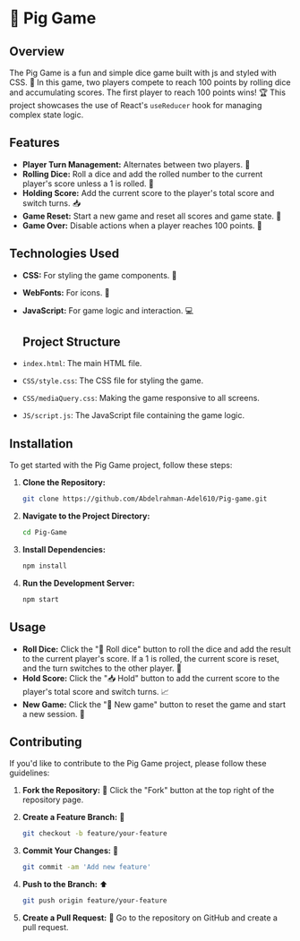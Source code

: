 
# 🐷 Pig Game


## Overview

The Pig Game is a fun and simple dice game built with js and styled with CSS. 🎨 In this game, two players compete to reach 100 points by rolling dice and accumulating scores. The first player to reach 100 points wins! 🏆 This project showcases the use of React's `useReducer` hook for managing complex state logic.

## Features

- **Player Turn Management:** Alternates between two players. 🔄
- **Rolling Dice:** Roll a dice and add the rolled number to the current player's score unless a 1 is rolled. 🎲
- **Holding Score:** Add the current score to the player's total score and switch turns. 📥
- **Game Reset:** Start a new game and reset all scores and game state. 🔄
- **Game Over:** Disable actions when a player reaches 100 points. 🚫

## Technologies Used

- **CSS:** For styling the game components. 🎨
- **WebFonts:** For icons. 📁
- **JavaScript:** For game logic and interaction. 💻
  
  ## Project Structure 

- `index.html`: The main HTML file.
- `CSS/style.css`: The CSS file for styling the game.
- `CSS/mediaQuery.css`: Making the game responsive to all screens.
- `JS/script.js`: The JavaScript file containing the game logic.

## Installation

To get started with the Pig Game project, follow these steps:

1. **Clone the Repository:**

   ```bash
   git clone https://github.com/Abdelrahman-Adel610/Pig-game.git
   ```

2. **Navigate to the Project Directory:**

   ```bash
   cd Pig-Game
   ```

3. **Install Dependencies:**

   ```bash
   npm install
   ```

4. **Run the Development Server:**

   ```bash
   npm start
   ```

## Usage

- **Roll Dice:** Click the "🎲 Roll dice" button to roll the dice and add the result to the current player's score. If a 1 is rolled, the current score is reset, and the turn switches to the other player. 🔄
- **Hold Score:** Click the "📥 Hold" button to add the current score to the player's total score and switch turns. 📈
- **New Game:** Click the "🔄 New game" button to reset the game and start a new session. 🎉

## Contributing

If you'd like to contribute to the Pig Game project, please follow these guidelines:

1. **Fork the Repository:** 🍴
   Click the "Fork" button at the top right of the repository page.

2. **Create a Feature Branch:** 🌱

   ```bash
   git checkout -b feature/your-feature
   ```

3. **Commit Your Changes:** 💾

   ```bash
   git commit -am 'Add new feature'
   ```

4. **Push to the Branch:** ⬆️

   ```bash
   git push origin feature/your-feature
   ```

5. **Create a Pull Request:** 🔄
   Go to the repository on GitHub and create a pull request.
